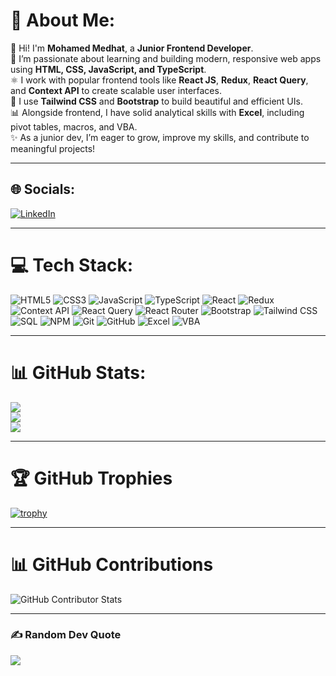 # 💫 About Me:
👋 Hi! I'm **Mohamed Medhat**, a **Junior Frontend Developer**.<br>
🚀 I’m passionate about learning and building modern, responsive web apps using **HTML, CSS, JavaScript, and TypeScript**.<br>
⚛️ I work with popular frontend tools like **React JS**, **Redux**, **React Query**, and **Context API** to create scalable user interfaces.<br>
🎨 I use **Tailwind CSS** and **Bootstrap** to build beautiful and efficient UIs.<br>
📊 Alongside frontend, I have solid analytical skills with **Excel**, including pivot tables, macros, and VBA.<br>
✨ As a junior dev, I’m eager to grow, improve my skills, and contribute to meaningful projects!

---

## 🌐 Socials:
[![LinkedIn](https://img.shields.io/badge/LinkedIn-%230077B5.svg?logo=linkedin&logoColor=white)](https://www.linkedin.com/in/mohamed-medhatt/)

---

# 💻 Tech Stack:
![HTML5](https://img.shields.io/badge/html5-%23E34F26.svg?style=for-the-badge&logo=html5&logoColor=white)
![CSS3](https://img.shields.io/badge/css3-%231572B6.svg?style=for-the-badge&logo=css3&logoColor=white)
![JavaScript](https://img.shields.io/badge/javascript-%23323330.svg?style=for-the-badge&logo=javascript&logoColor=%23F7DF1E)
![TypeScript](https://img.shields.io/badge/typescript-%23007ACC.svg?style=for-the-badge&logo=typescript&logoColor=white)
![React](https://img.shields.io/badge/react-%2320232a.svg?style=for-the-badge&logo=react&logoColor=%2361DAFB)
![Redux](https://img.shields.io/badge/redux-%23593d88.svg?style=for-the-badge&logo=redux&logoColor=white)
![Context API](https://img.shields.io/badge/Context_API-61DAFB?style=for-the-badge&logo=react&logoColor=white)
![React Query](https://img.shields.io/badge/-React%20Query-FF4154?style=for-the-badge&logo=reactquery&logoColor=white)
![React Router](https://img.shields.io/badge/react_router-%23CA4245.svg?style=for-the-badge&logo=react-router&logoColor=white)
![Bootstrap](https://img.shields.io/badge/bootstrap-%23563D7C.svg?style=for-the-badge&logo=bootstrap&logoColor=white)
![Tailwind CSS](https://img.shields.io/badge/tailwindcss-%2338B2AC.svg?style=for-the-badge&logo=tailwind-css&logoColor=white)
![SQL](https://img.shields.io/badge/SQL-4479A1.svg?style=for-the-badge&logo=mysql&logoColor=white)
![NPM](https://img.shields.io/badge/npm-%23CB3837.svg?style=for-the-badge&logo=npm&logoColor=white)
![Git](https://img.shields.io/badge/git-%23F05033.svg?style=for-the-badge&logo=git&logoColor=white)
![GitHub](https://img.shields.io/badge/github-%23121011.svg?style=for-the-badge&logo=github&logoColor=white)
![Excel](https://img.shields.io/badge/Excel-%23217346.svg?style=for-the-badge&logo=microsoft-excel&logoColor=white)
![VBA](https://img.shields.io/badge/VBA-862633.svg?style=for-the-badge&logo=microsoft-office&logoColor=white)

---

# 📊 GitHub Stats:
![](https://github-readme-stats.vercel.app/api?username=MohamedM158&theme=tokyonight&hide_border=false&include_all_commits=true&count_private=true)<br/>
![](https://github-readme-streak-stats.herokuapp.com/?user=MohamedM158&theme=tokyonight&hide_border=false)<br/>
![](https://github-readme-stats.vercel.app/api/top-langs/?username=MohamedM158&theme=tokyonight&hide_border=false&layout=compact)

---

# 🏆 GitHub Trophies
[![trophy](https://github-profile-trophy.vercel.app/?username=MohamedM158&theme=gruvbox&no-frame=true&row=2&column=3)](https://github.com/ryo-ma/github-profile-trophy)

---

# 📊 GitHub Contributions
![GitHub Contributor Stats](https://github-contributor-stats.vercel.app/api?username=MohamedM158&limit=5&theme=dark&combine_all_yearly_contributions=true)

---

### ✍️ Random Dev Quote
![](https://quotes-github-readme.vercel.app/api?type=horizontal&theme=tokyonight)
